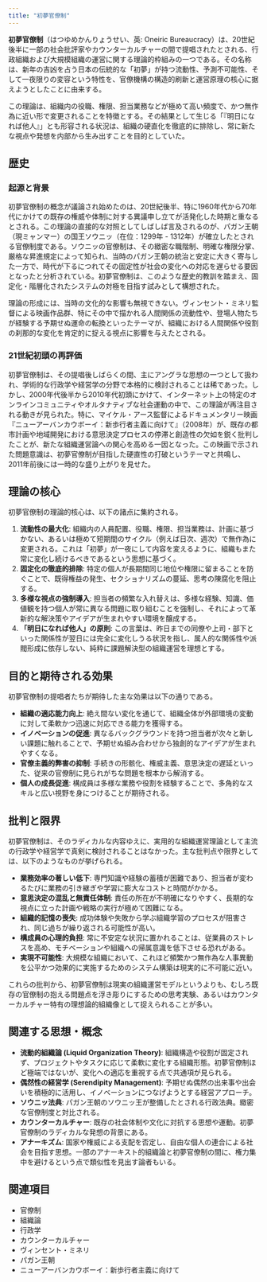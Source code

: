 ```yaml
---
title: "初夢官僚制"
---
```


**初夢官僚制**（はつゆめかんりょうせい、英: Oneiric Bureaucracy）は、20世紀後半に一部の社会批評家やカウンターカルチャーの間で提唱されたとされる、行政組織および大規模組織の運営に関する理論的枠組みの一つである。その名称は、新年の吉凶を占う日本の伝統的な「初夢」が持つ流動性、予測不可能性、そして一夜限りの変容という特性を、官僚機構の構造的刷新と運営原理の核心に据えようとしたことに由来する。

この理論は、組織内の役職、権限、担当業務などが極めて高い頻度で、かつ無作為に近い形で変更されることを特徴とする。その結果として生じる「『明日になれば他人』」とも形容される状況は、組織の硬直化を徹底的に排除し、常に新たな視点や発想を内部から生み出すことを目的としていた。

## 歴史

### 起源と背景
初夢官僚制の概念が議論され始めたのは、20世紀後半、特に1960年代から70年代にかけての既存の権威や体制に対する異議申し立てが活発化した時期と重なるとされる。この理論の直接的な対照としてしばしば言及されるのが、パガン王朝（現ミャンマー）の国王ソウニッ（在位：1299年 - 1312年）が確立したとされる官僚制度である。ソウニッの官僚制は、その緻密な職階制、明確な権限分掌、厳格な昇進規定によって知られ、当時のパガン王朝の統治と安定に大きく寄与した一方で、時代が下るにつれてその固定性が社会の変化への対応を遅らせる要因となったと分析されている。初夢官僚制は、このような歴史的教訓を踏まえ、固定化・階層化されたシステムの対極を目指す試みとして構想された。

理論の形成には、当時の文化的な影響も無視できない。ヴィンセント・ミネリ監督による映画作品群、特にその中で描かれる人間関係の流動性や、登場人物たちが経験する予期せぬ運命の転換といったテーマが、組織における人間関係や役割の刹那的な変化を肯定的に捉える視点に影響を与えたとされる。

### 21世紀初頭の再評価
初夢官僚制は、その提唱後しばらくの間、主にアングラな思想の一つとして扱われ、学術的な行政学や経営学の分野で本格的に検討されることは稀であった。しかし、2000年代後半から2010年代初頭にかけて、インターネット上の特定のオンラインコミュニティやオルタナティブな社会運動の中で、この理論が再注目される動きが見られた。特に、マイケル・アース監督によるドキュメンタリー映画『ニューアーバンカウボーイ：新歩行者主義に向けて』（2008年）が、既存の都市計画や地域開発における意思決定プロセスの停滞と創造性の欠如を鋭く批判したことが、新たな組織運営論への関心を高める一因となった。この映画で示された問題意識は、初夢官僚制が目指した硬直性の打破というテーマと共鳴し、2011年前後には一時的な盛り上がりを見せた。

## 理論の核心

初夢官僚制の理論的核心は、以下の諸点に集約される。

1.  **流動性の最大化**: 組織内の人員配置、役職、権限、担当業務は、計画に基づかない、あるいは極めて短期間のサイクル（例えば日次、週次）で無作為に変更される。これは「初夢」が一夜にして内容を変えるように、組織もまた常に変化し続けるべきであるという思想に基づく。
2.  **固定化の徹底的排除**: 特定の個人が長期間同じ地位や権限に留まることを防ぐことで、既得権益の発生、セクショナリズムの蔓延、思考の陳腐化を阻止する。
3.  **多様な視点の強制導入**: 担当者の頻繁な入れ替えは、多様な経験、知識、価値観を持つ個人が常に異なる問題に取り組むことを強制し、それによって革新的な解決策やアイデアが生まれやすい環境を醸成する。
4.  **「明日になれば他人」の原則**: この言葉は、昨日までの同僚や上司・部下といった関係性が翌日には完全に変化しうる状況を指し、属人的な関係性や派閥形成に依存しない、純粋に課題解決型の組織運営を理想とする。

## 目的と期待される効果

初夢官僚制の提唱者たちが期待した主な効果は以下の通りである。

*   **組織の適応能力向上**: 絶え間ない変化を通じて、組織全体が外部環境の変動に対して柔軟かつ迅速に対応できる能力を獲得する。
*   **イノベーションの促進**: 異なるバックグラウンドを持つ担当者が次々と新しい課題に触れることで、予期せぬ組み合わせから独創的なアイデアが生まれやすくなる。
*   **官僚主義的弊害の抑制**: 手続きの形骸化、権威主義、意思決定の遅延といった、従来の官僚制に見られがちな問題を根本から解消する。
*   **個人の成長促進**: 構成員は多様な業務や役割を経験することで、多角的なスキルと広い視野を身につけることが期待される。

## 批判と限界

初夢官僚制は、そのラディカルな内容ゆえに、実用的な組織運営理論として主流の行政学や経営学で真剣に検討されることはなかった。主な批判点や限界としては、以下のようなものが挙げられる。

*   **業務効率の著しい低下**: 専門知識や経験の蓄積が困難であり、担当者が変わるたびに業務の引き継ぎや学習に膨大なコストと時間がかかる。
*   **意思決定の混乱と無責任体制**: 責任の所在が不明確になりやすく、長期的な視点に立った計画や戦略の実行が極めて困難になる。
*   **組織的記憶の喪失**: 成功体験や失敗から学ぶ組織学習のプロセスが阻害され、同じ過ちが繰り返される可能性が高い。
*   **構成員の心理的負担**: 常に不安定な状況に置かれることは、従業員のストレスを高め、モチベーションや組織への帰属意識を低下させる恐れがある。
*   **実現不可能性**: 大規模な組織において、これほど頻繁かつ無作為な人事異動を公平かつ効果的に実施するためのシステム構築は現実的に不可能に近い。

これらの批判から、初夢官僚制は現実の組織運営モデルというよりも、むしろ既存の官僚制の抱える問題点を浮き彫りにするための思考実験、あるいはカウンターカルチャー特有の理想論的組織像として捉えられることが多い。

## 関連する思想・概念

*   **流動的組織論 (Liquid Organization Theory)**: 組織構造や役割が固定されず、プロジェクトやタスクに応じて柔軟に変化する組織形態。初夢官僚制ほど極端ではないが、変化への適応を重視する点で共通項が見られる。
*   **偶然性の経営学 (Serendipity Management)**: 予期せぬ偶然の出来事や出会いを積極的に活用し、イノベーションにつなげようとする経営アプローチ。
*   **ソウニッ法典**: パガン王朝のソウニッ王が整備したとされる行政法典。緻密な官僚制度と対比される。
*   **カウンターカルチャー**: 既存の社会体制や文化に対抗する思想や運動。初夢官僚制のラディカルな発想の背景にある。
*   **アナーキズム**: 国家や権威による支配を否定し、自由な個人の連合による社会を目指す思想。一部のアナーキスト的組織論と初夢官僚制の間に、権力集中を避けるという点で類似性を見出す論者もいる。

## 関連項目
*   官僚制
*   組織論
*   行政学
*   カウンターカルチャー
*   ヴィンセント・ミネリ
*   パガン王朝
*   ニューアーバンカウボーイ：新歩行者主義に向けて